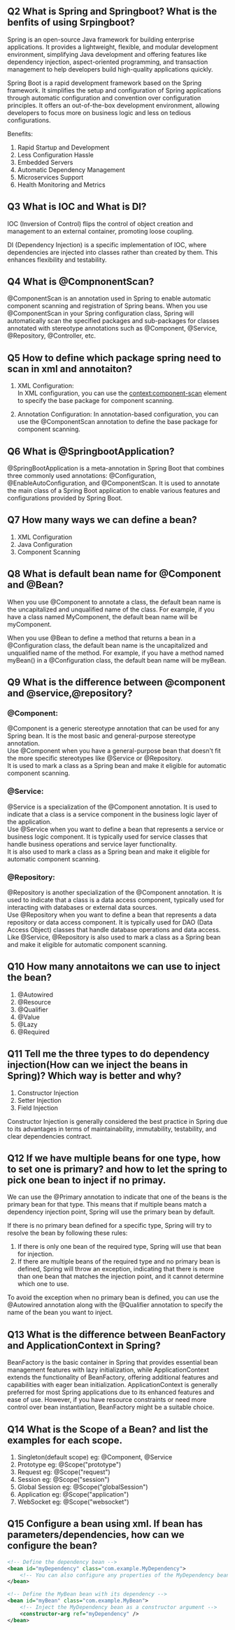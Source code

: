 ## Q2 What is Spring and Springboot? What is the benfits of using Srpingboot?
Spring is an open-source Java framework for building enterprise applications. It provides a lightweight, flexible, and modular development environment, simplifying Java development and offering features like dependency injection, aspect-oriented programming, and transaction management to help developers build high-quality applications quickly.  

Spring Boot is a rapid development framework based on the Spring framework. It simplifies the setup and configuration of Spring applications through automatic configuration and convention over configuration principles. It offers an out-of-the-box development environment, allowing developers to focus more on business logic and less on tedious configurations.

Benefits:  
1. Rapid Startup and Development  
2. Less Configuration Hassle
3. Embedded Servers
4. Automatic Dependency Management
5. Microservices Support
6. Health Monitoring and Metrics

## Q3 What is IOC and What is DI?
IOC (Inversion of Control) flips the control of object creation and management to an external container, promoting loose coupling.

DI (Dependency Injection) is a specific implementation of IOC, where dependencies are injected into classes rather than created by them. This enhances flexibility and testability.

## Q4 What is  @CompnonentScan?
@ComponentScan is an annotation used in Spring to enable automatic component scanning and registration of Spring beans. When you use @ComponentScan in your Spring configuration class, Spring will automatically scan the specified packages and sub-packages for classes annotated with stereotype annotations such as @Component, @Service, @Repository, @Controller, etc.

## Q5 How to define which package spring need to scan in xml and annotaiton? 
1. XML Configuration:  
In XML configuration, you can use the <context:component-scan> element to specify the base package for component scanning. 

2. Annotation Configuration:
In annotation-based configuration, you can use the @ComponentScan annotation to define the base package for component scanning.

## Q6 What is @SpringbootApplication?
@SpringBootApplication is a meta-annotation in Spring Boot that combines three commonly used annotations: @Configuration, @EnableAutoConfiguration, and @ComponentScan. It is used to annotate the main class of a Spring Boot application to enable various features and configurations provided by Spring Boot.

## Q7 How many ways we can define a bean?
1. XML Configuration
2. Java Configuration
3. Component Scanning

## Q8 What is default bean name for  @Component and  @Bean?
When you use @Component to annotate a class, the default bean name is the uncapitalized and unqualified name of the class. For example, if you have a class named MyComponent, the default bean name will be myComponent.  

When you use @Bean to define a method that returns a bean in a @Configuration class, the default bean name is the uncapitalized and unqualified name of the method. For example, if you have a method named myBean() in a @Configuration class, the default bean name will be myBean.

## Q9 What is the difference between  @component and  @service,@repository?
### @Component:
@Component is a generic stereotype annotation that can be used for any Spring bean. It is the most basic and general-purpose stereotype annotation.  
Use @Component when you have a general-purpose bean that doesn't fit the more specific stereotypes like @Service or @Repository.  
It is used to mark a class as a Spring bean and make it eligible for automatic component scanning.

### @Service:
@Service is a specialization of the @Component annotation. It is used to indicate that a class is a service component in the business logic layer of the application.  
Use @Service when you want to define a bean that represents a service or business logic component. It is typically used for service classes that handle business operations and service layer functionality.  
It is also used to mark a class as a Spring bean and make it eligible for automatic component scanning.

### @Repository:
@Repository is another specialization of the @Component annotation. It is used to indicate that a class is a data access component, typically used for interacting with databases or external data sources.  
Use @Repository when you want to define a bean that represents a data repository or data access component. It is typically used for DAO (Data Access Object) classes that handle database operations and data access.  
Like @Service, @Repository is also used to mark a class as a Spring bean and make it eligible for automatic component scanning.

## Q10 How many annotaitons we can use to inject the bean?
1. @Autowired
2. @Resource
3. @Qualifier
4. @Value
5. @Lazy
6. @Required

## Q11 Tell me the three types to do dependency injection(How can we inject the beans in Spring)? Which way is better and why?
1. Constructor Injection
2. Setter Injection
3. Field Injection

Constructor Injection is generally considered the best practice in Spring due to its advantages in terms of maintainability, immutability, testability, and clear dependencies contract. 

## Q12 If we have multiple beans for one type, how to set one is primary? and how to let the spring to pick one bean to inject if no primay.
We can use the @Primary annotation to indicate that one of the beans is the primary bean for that type. This means that if multiple beans match a dependency injection point, Spring will use the primary bean by default.


If there is no primary bean defined for a specific type, Spring will try to resolve the bean by following these rules:

1. If there is only one bean of the required type, Spring will use that bean for injection.
2. If there are multiple beans of the required type and no primary bean is defined, Spring will throw an exception, indicating that there is more than one bean that matches the injection point, and it cannot determine which one to use.

To avoid the exception when no primary bean is defined, you can use the @Autowired annotation along with the @Qualifier annotation to specify the name of the bean you want to inject.

## Q13 What is the difference between BeanFactory and ApplicationContext in Spring?
BeanFactory is the basic container in Spring that provides essential bean management features with lazy initialization, while ApplicationContext extends the functionality of BeanFactory, offering additional features and capabilities with eager bean initialization. ApplicationContext is generally preferred for most Spring applications due to its enhanced features and ease of use. However, if you have resource constraints or need more control over bean instantiation, BeanFactory might be a suitable choice.

## Q14 What is the Scope of a Bean?  and list the examples for each scope.
1. Singleton(default scope)   eg: @Component, @Service
2. Prototype  eg: @Scope("prototype")
3. Request  eg: @Scope("request")
4. Session  eg: @Scope("session")
5. Global Session  eg: @Scope("globalSession")
6. Application  eg: @Scope("application")
7. WebSocket  eg: @Scope("websocket")

## Q15 Configure a bean using xml. If bean has parameters/dependencies, how can we configure the bean? 
```XML
<!-- Define the dependency bean -->
<bean id="myDependency" class="com.example.MyDependency">
    <!-- You can also configure any properties of the MyDependency bean here -->
</bean>

<!-- Define the MyBean bean with its dependency -->
<bean id="myBean" class="com.example.MyBean">
    <!-- Inject the MyDependency bean as a constructor argument -->
    <constructor-arg ref="myDependency" />
</bean>
```